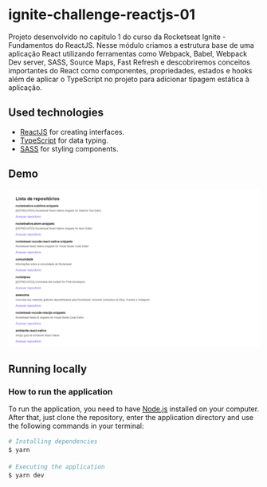 # ignite-challenge-reactjs-01
Projeto desenvolvido no capitulo 1 do curso da Rocketseat Ignite - Fundamentos do ReactJS.
Nesse módulo criamos a estrutura base de uma aplicação React utilizando ferramentas como Webpack, Babel, 
Webpack Dev server, SASS, Source Maps, Fast Refresh e descobriremos conceitos importantes do React como componentes, 
propriedades, estados e hooks além de aplicar o TypeScript no projeto para adicionar tipagem estática à aplicação.

## Used technologies
- [ReactJS](https://legacy.reactjs.org/docs/getting-started.html) for creating interfaces.
- [TypeScript](https://www.typescriptlang.org/) for data typing.
- [SASS](https://sass-lang.com/) for styling components.

## Demo
<img src="https://github.com/rafa543/ignite-challenge-reactjs-01/blob/main/public/image.png"/>


## Running locally

### How to run the application
To run the application, you need to have [Node.js](https://nodejs.org/en/) installed on your computer. After that, just clone the repository, enter the application directory and use the following commands in your terminal:

```bash
# Installing dependencies
$ yarn

# Executing the application
$ yarn dev
```
